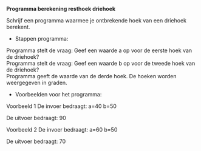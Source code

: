 **Programma berekening resthoek driehoek**

Schrijf een programma waarmee je ontbrekende hoek van een driehoek berekent. 

* Stappen programma:

Programma stelt de vraag: Geef een waarde a op voor de eerste hoek van de driehoek?  
Programma stelt de vraag: Geef een waarde b op voor de tweede hoek van de driehoek?  
Programma geeft de waarde van de derde hoek. De hoeken worden weergegeven in graden.  


* Voorbeelden voor het programma:

Voorbeeld 1 De invoer bedraagt: a=40 b=50

De uitvoer bedraagt: 90 

Voorbeeld 2 De invoer bedraagt: a=60 b=50

De uitvoer bedraagt: 70

